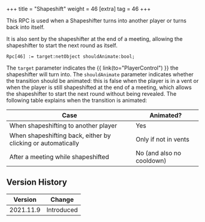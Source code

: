 +++
title = "Shapeshift"
weight = 46
[extra]
tag = 46
+++

This RPC is used when a Shapeshifter turns into another player or turns back into itself.

<!-- more -->

It is also sent by the shapeshifter at the end of a meeting, allowing the shapeshifter to start the next round as itself.

```
Rpc[46] := target:netObject shouldAnimate:bool;
```

The `target` parameter indicates the {{ link(to="PlayerControl") }} the shapeshifter will turn into. The `shouldAnimate` parameter indicates whether the transition should be animated: this is false when the player is in a vent or when the player is still shapeshifted at the end of a meeting, which allows the shapeshifter to start the next round without being revealed. The following table explains when the transition is animated:

| Case                                                         | Animated?                 |
| ------------------------------------------------------------ | ------------------------- |
| When shapeshifting to another player                         | Yes                       |
| When shapeshifting back, either by clicking or automatically | Only if not in vents      |
| After a meeting while shapeshifted                           | No (and also no cooldown) |

## Version History

| Version   | Change     |
| --------- | ---------- |
| 2021.11.9 | Introduced |
